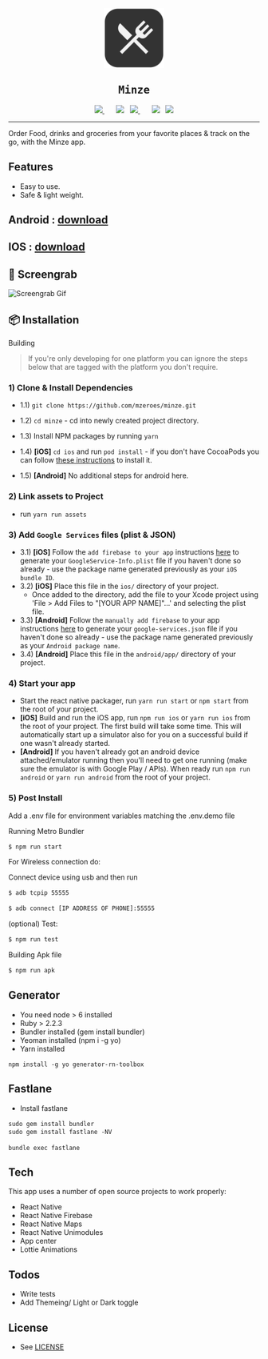   <p align="center">
  <a href="https://github.com/mzeroes/minze">
    <img width="120px" src="app/assets/images/logo/logo.svg" />
  </a>
  </p>
  <h2 align="center" style="font-family: monospace">Minze</h2>
  <p>
  <div align="center" >
  <a href="https://github.com/shubhamxy/minze/actions">
  <img
      src="https://github.com/shubhamxy/minze/workflows/Main%20CI%20Workflow/badge.svg" />
  </a>
  &nbsp;&nbsp;&nbsp;&nbsp;&nbsp;
  <img src="https://upload.wikimedia.org/wikipedia/commons/3/34/Android_Studio_icon.svg" height="22">&nbsp;&nbsp;
  <a href="https://install.appcenter.ms/users/mzeroes/apps/minze-3/distribution_groups/public%20preview">
  <img
      src="https://build.appcenter.ms/v0.1/apps/8880bb0e-5cc6-47b0-b568-6b3e64ad3f8c/branches/master/badge" />
  </a>&nbsp;&nbsp;&nbsp;&nbsp;&nbsp;
  <img src="https://upload.wikimedia.org/wikipedia/commons/f/fa/Apple_logo_black.svg" height="22">&nbsp;&nbsp;
    <a href="https://install.appcenter.ms/users/mzeroes/apps/minze/distribution_groups/public%20preview">
  <img
    src="https://build.appcenter.ms/v0.1/apps/1a2b2b7a-1fc9-4662-9239-28fcc0bdf751/branches/master/badge" />
  </a>
</p>
</div>

---

Order Food, drinks and groceries from your favorite places & track on the go, with the Minze app.

## Features

- Easy to use.
- Safe & light weight.

## Android : [download](https://install.appcenter.ms/users/mzeroes/apps/minze-3/distribution_groups/preview)

## IOS : [download](https://install.appcenter.ms/users/mzeroes/apps/minze-1/distribution_groups/public%20preview)

## 🤖 Screengrab

![Screengrab Gif](./.github/screen.gif)

## 📦 Installation

Building

> If you're only developing for one platform you can ignore the steps below that are tagged with the platform you don't require.

### 1) Clone & Install Dependencies

- 1.1) `git clone https://github.com/mzeroes/minze.git`

- 1.2) `cd minze` - cd into newly created project directory.
- 1.3) Install NPM packages by running `yarn`
- 1.4) **[iOS]** `cd ios` and run `pod install` - if you don't have CocoaPods you can follow [these instructions](https://guides.cocoapods.org/using/getting-started.html#getting-started) to install it.
- 1.5) **[Android]** No additional steps for android here.

### 2) Link assets to Project

- run `yarn run assets`

### 3) Add `Google Services` files (plist & JSON)

- 3.1) **[iOS]** Follow the `add firebase to your app` instructions [here](https://firebase.google.com/docs/ios/setup#add_firebase_to_your_app) to generate your `GoogleService-Info.plist` file if you haven't done so already - use the package name generated previously as your `iOS bundle ID`.
- 3.2) **[iOS]** Place this file in the `ios/` directory of your project.
  - Once added to the directory, add the file to your Xcode project using 'File > Add Files to "[YOUR APP NAME]"…' and selecting the plist file.
- 3.3) **[Android]** Follow the `manually add firebase` to your app instructions [here](https://firebase.google.com/docs/android/setup#manually_add_firebase) to generate your `google-services.json` file if you haven't done so already - use the package name generated previously as your `Android package name`.
- 3.4) **[Android]** Place this file in the `android/app/` directory of your project.

### 4) Start your app

- Start the react native packager, run `yarn run start` or `npm start` from the root of your project.
- **[iOS]** Build and run the iOS app, run `npm run ios` or `yarn run ios` from the root of your project. The first build will take some time. This will automatically start up a simulator also for you on a successful build if one wasn't already started.
- **[Android]** If you haven't already got an android device attached/emulator running then you'll need to get one running (make sure the emulator is with Google Play / APIs). When ready run `npm run android` or `yarn run android` from the root of your project.

### 5) Post Install

Add a .env file for environment variables
matching the .env.demo file

Running Metro Bundler

```bash
$ npm run start
```

For Wireless connection do:

Connect device using usb and then run

```bash
$ adb tcpip 55555
```

```bash
$ adb connect [IP ADDRESS OF PHONE]:55555
```

(optional) Test:

```bash
$ npm run test
```

Building Apk file

```bash
$ npm run apk
```

## Generator

- You need node > 6 installed
- Ruby > 2.2.3
- Bundler installed (gem install bundler)
- Yeoman installed (npm i -g yo)
- Yarn installed

```
npm install -g yo generator-rn-toolbox
```

## Fastlane

- Install fastlane

```
sudo gem install bundler
sudo gem install fastlane -NV

bundle exec fastlane
```

## Tech

This app uses a number of open source projects to work properly:

- React Native
- React Native Firebase
- React Native Maps
- React Native Unimodules
- App center
- Lottie Animations

## Todos

- Write tests
- Add Themeing/ Light or Dark toggle

## License

- See [LICENSE](/LICENSE)
